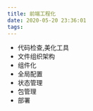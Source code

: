```yaml
---
title: 前端工程化
date: 2020-05-20 23:36:01
tags:
---
```


- 代码检查,美化工具
- 文件组织架构
- 组件化
- 全局配置
- 状态管理
- 包管理
- 部署
